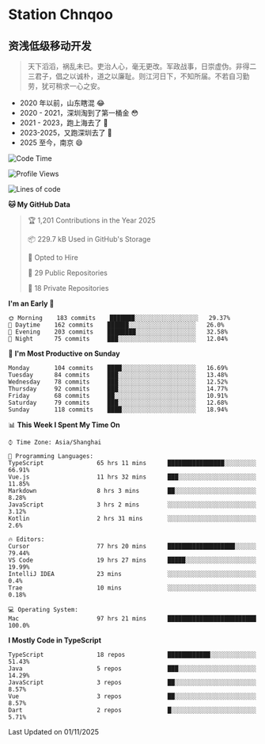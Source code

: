 # Station Chnqoo

## 资浅低级移动开发

> 天下滔滔，祸乱未已。吏治人心，毫无更改。军政战事，日崇虚伪。非得二三君子，倡之以诚朴，道之以廉耻。则江河日下，不知所届。不若自习勤劳，犹可稍求一心之安。

- 2020 年以前，山东瞎混 😂
- 2020 - 2021，深圳淘到了第一桶金 😳
- 2021 - 2023，跑上海去了 🙂
- 2023-2025，又跑深圳去了 👀
- 2025 至今，南京 😄

<!--START_SECTION:waka-->
![Code Time](http://img.shields.io/badge/Code%20Time-9%2C660%20hrs%2031%20mins-blue)

![Profile Views](http://img.shields.io/badge/Profile%20Views-27-blue)

![Lines of code](https://img.shields.io/badge/From%20Hello%20World%20I%27ve%20Written-350%20Thousand%20lines%20of%20code-blue)

**🐱 My GitHub Data** 

> 🏆 1,201 Contributions in the Year 2025
 > 
> 📦 229.7 kB Used in GitHub's Storage 
 > 
> 💼 Opted to Hire
 > 
> 📜 29 Public Repositories 
 > 
> 🔑 18 Private Repositories  
 > 
**I'm an Early 🐤** 

```text
🌞 Morning    183 commits    ███████░░░░░░░░░░░░░░░░░░   29.37% 
🌆 Daytime    162 commits    ██████░░░░░░░░░░░░░░░░░░░   26.0% 
🌃 Evening    203 commits    ████████░░░░░░░░░░░░░░░░░   32.58% 
🌙 Night      75 commits     ███░░░░░░░░░░░░░░░░░░░░░░   12.04%

```
📅 **I'm Most Productive on Sunday** 

```text
Monday       104 commits    ████░░░░░░░░░░░░░░░░░░░░░   16.69% 
Tuesday      84 commits     ███░░░░░░░░░░░░░░░░░░░░░░   13.48% 
Wednesday    78 commits     ███░░░░░░░░░░░░░░░░░░░░░░   12.52% 
Thursday     92 commits     ███░░░░░░░░░░░░░░░░░░░░░░   14.77% 
Friday       68 commits     ██░░░░░░░░░░░░░░░░░░░░░░░   10.91% 
Saturday     79 commits     ███░░░░░░░░░░░░░░░░░░░░░░   12.68% 
Sunday       118 commits    ████░░░░░░░░░░░░░░░░░░░░░   18.94%

```


📊 **This Week I Spent My Time On** 

```text
⌚︎ Time Zone: Asia/Shanghai

💬 Programming Languages: 
TypeScript               65 hrs 11 mins      ████████████████░░░░░░░░░   66.91% 
Vue.js                   11 hrs 32 mins      ███░░░░░░░░░░░░░░░░░░░░░░   11.85% 
Markdown                 8 hrs 3 mins        ██░░░░░░░░░░░░░░░░░░░░░░░   8.28% 
JavaScript               3 hrs 2 mins        ░░░░░░░░░░░░░░░░░░░░░░░░░   3.12% 
Kotlin                   2 hrs 31 mins       ░░░░░░░░░░░░░░░░░░░░░░░░░   2.6%

🔥 Editors: 
Cursor                   77 hrs 20 mins      ███████████████████░░░░░░   79.44% 
VS Code                  19 hrs 27 mins      █████░░░░░░░░░░░░░░░░░░░░   19.99% 
IntelliJ IDEA            23 mins             ░░░░░░░░░░░░░░░░░░░░░░░░░   0.4% 
Trae                     10 mins             ░░░░░░░░░░░░░░░░░░░░░░░░░   0.18%

💻 Operating System: 
Mac                      97 hrs 21 mins      █████████████████████████   100.0%

```

**I Mostly Code in TypeScript** 

```text
TypeScript               18 repos            ████████████░░░░░░░░░░░░░   51.43% 
Java                     5 repos             ███░░░░░░░░░░░░░░░░░░░░░░   14.29% 
JavaScript               3 repos             ██░░░░░░░░░░░░░░░░░░░░░░░   8.57% 
Vue                      3 repos             ██░░░░░░░░░░░░░░░░░░░░░░░   8.57% 
Dart                     2 repos             █░░░░░░░░░░░░░░░░░░░░░░░░   5.71%

```



 Last Updated on 01/11/2025
<!--END_SECTION:waka-->

<!---
ChenqiaoStation/ChenqiaoStation is a ✨ special ✨ repository because its `README.md` (this file) appears on your GitHub profile.
You can click the Preview link to take a look at your changes.
--->
